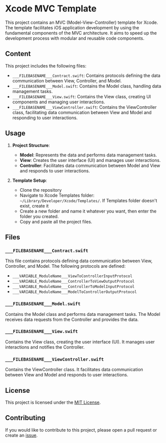 # Xcode MVC Template

This project contains an MVC (Model-View-Controller) template for Xcode. The template facilitates iOS application development by using the fundamental components of the MVC architecture. It aims to speed up the development process with modular and reusable code components.

## Content

This project includes the following files:

- `___FILEBASENAME___Contract.swift`: Contains protocols defining the data communication between View, Controller, and Model.
- `___FILEBASENAME___Model.swift`: Contains the Model class, handling data management tasks.
- `___FILEBASENAME___View.swift`: Contains the View class, creating UI components and managing user interactions.
- `___FILEBASENAME___ViewController.swift`: Contains the ViewController class, facilitating data communication between View and Model and responding to user interactions.

## Usage

1. **Project Structure**:
   - **Model**: Represents the data and performs data management tasks.
   - **View**: Creates the user interface (UI) and manages user interactions.
   - **Controller**: Facilitates data communication between Model and View and responds to user interactions.

2. **Template Setup**:
   - Clone the repository
   - Navigate to Xcode Templates folder: `~/Library/Developer/Xcode/Templates/`. If Templates folder doesn't exist, create it
   - Create a new folder and name it whatever you want, then enter the folder you created.
   - Copy and paste all the project files.

## Files

### `___FILEBASENAME___Contract.swift`

This file contains protocols defining data communication between View, Controller, and Model. The following protocols are defined:
- `___VARIABLE_ModuleName___ViewToControllerInputProtocol`
- `___VARIABLE_ModuleName___ControllerToViewOutputProtocol`
- `___VARIABLE_ModuleName___ControllerToModelInputProtocol`
- `___VARIABLE_ModuleName___ModelToControllerOutputProtocol`

### `___FILEBASENAME___Model.swift`

Contains the Model class and performs data management tasks. The Model receives data requests from the Controller and provides the data.

### `___FILEBASENAME___View.swift`

Contains the View class, creating the user interface (UI). It manages user interactions and notifies the Controller.

### `___FILEBASENAME___ViewController.swift`

Contains the ViewController class. It facilitates data communication between View and Model and responds to user interactions.

## License

This project is licensed under the [MIT License](LICENSE).

## Contributing

If you would like to contribute to this project, please open a pull request or create an [issue](issues).

